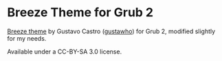 # Breeze Theme for Grub 2

[Breeze theme][breeze] by Gustavo Castro ([gustawho]) for Grub 2, modified slightly for my needs.

Available under a CC-BY-SA 3.0 license.

[breeze]: https://github.com/gustawho/grub2-theme-breeze
[gustawho]: https://github.com/gustawho

